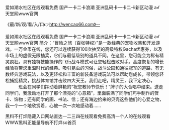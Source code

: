 爱如潮水社区在线观看免费
国产一卡二卡浪潮
亚洲乱码卡一卡二卡新区动漫
а√天堂网www官网


《最/新/观/看/入/口👉http://wencao66.com》--

爱如潮水社区在线观看免费
国产一卡二卡浪潮
亚洲乱码卡一卡二卡新区动漫
а√天堂网www官网
简介：“冒险之旅（百张特权）”是一款经典的宠物收集和开发游戏。一万金币在线，您还可以连续获得100次抽奖的高级特权Gacha优惠券，以及市场上的虚假无限抽奖，它们与最低级别的道具不同。在这里，您可能会为稀有精灵疯狂。具有独特技能操作的飞行战斗模式可让您轻松击败对手。高度恢复的增长经验将带您重温时代的经典。吸引昆虫的习俗，战斗公园和通往冠军的道路，有无数经典游戏玩法，以及更轻松和丰富的新装备游戏玩法可以帮助您成长，带领您轻松捕捉精灵，挑战体育馆并击败四大天王。我们走吧，精灵王，我下定决心，
　　　班会在同学们挥动着鲜艳的“祝您教师节快乐！”牌子的大合唱中结束。送走同学们，我激动地打开了那个漂亮的“心意箱”，里面装满了同学们巧手制作的贺卡、饰物；还有同学的画、书法、信；还有海边拾来的贝壳这些他们的心爱之物，我一个一个地欣赏着，心被一次一次地感动着……





黑料不打烊隐藏入口网站直达一二三四在线观看免费高清一个人的在线观看WWW黑料正能量导航不打烊so首页
